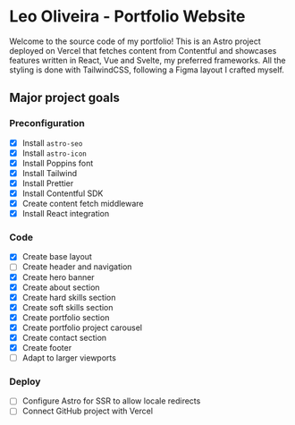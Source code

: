 # Leo Oliveira - Portfolio Website
Welcome to the source code of my portfolio! This is an Astro project deployed on Vercel that fetches content from Contentful and showcases features written in React, Vue and Svelte, my preferred frameworks. All the styling is done with TailwindCSS, following a Figma layout I crafted myself.

## Major project goals

### Preconfiguration
- [x] Install `astro-seo`
- [x] Install `astro-icon`
- [x] Install Poppins font
- [x] Install Tailwind
- [x] Install Prettier
- [x] Install Contentful SDK
- [x] Create content fetch middleware
- [x] Install React integration

### Code
- [x] Create base layout
- [ ] Create header and navigation
- [x] Create hero banner
- [x] Create about section
- [x] Create hard skills section
- [x] Create soft skills section
- [x] Create portfolio section
- [x] Create portfolio project carousel
- [x] Create contact section
- [x] Create footer
- [ ] Adapt to larger viewports

### Deploy
- [ ] Configure Astro for SSR to allow locale redirects
- [ ] Connect GitHub project with Vercel
